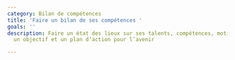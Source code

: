 ```yaml
---
category: Bilan de compétences
title: 'Faire un bilan de ses compétences '
goals: ''
description: Faire un état des lieux sur ses talents, compétences, motivations, définir
  un objectif et un plan d’action pour l’avenir

---
```

